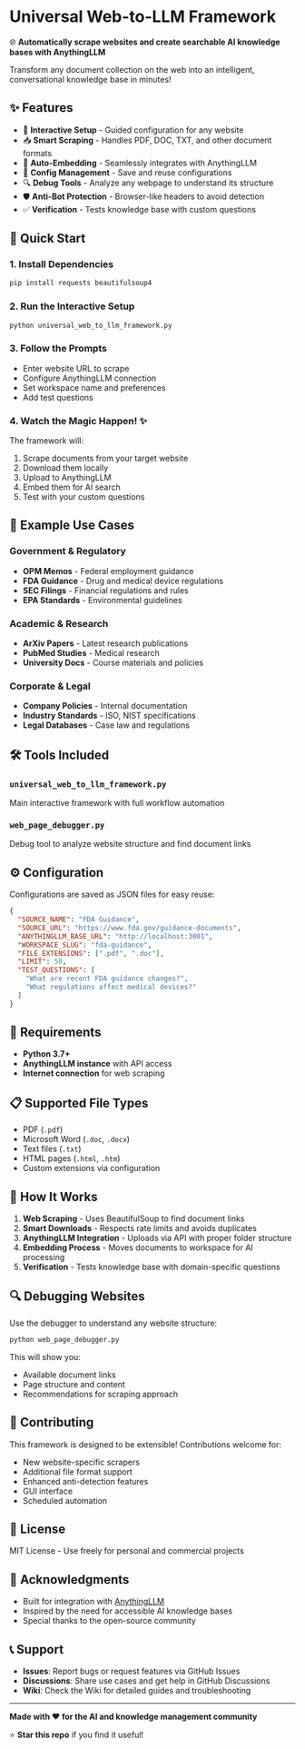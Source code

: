 # Universal Web-to-LLM Framework

🌐 **Automatically scrape websites and create searchable AI knowledge bases with AnythingLLM**

Transform any document collection on the web into an intelligent, conversational knowledge base in minutes!

## ✨ Features

- 🤖 **Interactive Setup** - Guided configuration for any website
- 📥 **Smart Scraping** - Handles PDF, DOC, TXT, and other document formats  
- 🧠 **Auto-Embedding** - Seamlessly integrates with AnythingLLM
- 💾 **Config Management** - Save and reuse configurations
- 🔍 **Debug Tools** - Analyze any webpage to understand its structure
- 🛡️ **Anti-Bot Protection** - Browser-like headers to avoid detection
- ✅ **Verification** - Tests knowledge base with custom questions

## 🚀 Quick Start

### 1. Install Dependencies
```bash
pip install requests beautifulsoup4
```

### 2. Run the Interactive Setup
```bash
python universal_web_to_llm_framework.py
```

### 3. Follow the Prompts
- Enter website URL to scrape
- Configure AnythingLLM connection
- Set workspace name and preferences
- Add test questions

### 4. Watch the Magic Happen! ✨
The framework will:
1. Scrape documents from your target website
2. Download them locally
3. Upload to AnythingLLM
4. Embed them for AI search
5. Test with your custom questions

## 📖 Example Use Cases

### Government & Regulatory
- **OPM Memos** - Federal employment guidance
- **FDA Guidance** - Drug and medical device regulations
- **SEC Filings** - Financial regulations and rules
- **EPA Standards** - Environmental guidelines

### Academic & Research  
- **ArXiv Papers** - Latest research publications
- **PubMed Studies** - Medical research
- **University Docs** - Course materials and policies

### Corporate & Legal
- **Company Policies** - Internal documentation
- **Industry Standards** - ISO, NIST specifications
- **Legal Databases** - Case law and regulations

## 🛠️ Tools Included

### `universal_web_to_llm_framework.py`
Main interactive framework with full workflow automation

### `web_page_debugger.py`  
Debug tool to analyze website structure and find document links

## ⚙️ Configuration

Configurations are saved as JSON files for easy reuse:

```json
{
  "SOURCE_NAME": "FDA Guidance",
  "SOURCE_URL": "https://www.fda.gov/guidance-documents",
  "ANYTHINGLLM_BASE_URL": "http://localhost:3001",
  "WORKSPACE_SLUG": "fda-guidance",
  "FILE_EXTENSIONS": [".pdf", ".doc"],
  "LIMIT": 50,
  "TEST_QUESTIONS": [
    "What are recent FDA guidance changes?",
    "What regulations affect medical devices?"
  ]
}
```

## 🔧 Requirements

- **Python 3.7+**
- **AnythingLLM instance** with API access
- **Internet connection** for web scraping

## 📋 Supported File Types

- PDF (`.pdf`)
- Microsoft Word (`.doc`, `.docx`) 
- Text files (`.txt`)
- HTML pages (`.html`, `.htm`)
- Custom extensions via configuration

## 🎯 How It Works

1. **Web Scraping** - Uses BeautifulSoup to find document links
2. **Smart Downloads** - Respects rate limits and avoids duplicates
3. **AnythingLLM Integration** - Uploads via API with proper folder structure
4. **Embedding Process** - Moves documents to workspace for AI processing
5. **Verification** - Tests knowledge base with domain-specific questions

## 🔍 Debugging Websites

Use the debugger to understand any website structure:

```bash
python web_page_debugger.py
```

This will show you:
- Available document links
- Page structure and content
- Recommendations for scraping approach

## 🤝 Contributing

This framework is designed to be extensible! Contributions welcome for:

- New website-specific scrapers
- Additional file format support
- Enhanced anti-detection features
- GUI interface
- Scheduled automation

## 📜 License

MIT License - Use freely for personal and commercial projects

## 🙏 Acknowledgments

- Built for integration with [AnythingLLM](https://github.com/Mintplex-Labs/anything-llm)
- Inspired by the need for accessible AI knowledge bases
- Special thanks to the open-source community

## 📞 Support

- **Issues**: Report bugs or request features via GitHub Issues
- **Discussions**: Share use cases and get help in GitHub Discussions
- **Wiki**: Check the Wiki for detailed guides and troubleshooting

---

**Made with ❤️ for the AI and knowledge management community**

⭐ **Star this repo** if you find it useful!
